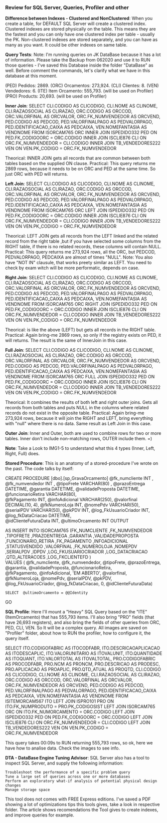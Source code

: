 ### Review for SQL Server, Queries, Profiler and other

**Difference between Indexes - Clustered and NonClustered**:
When you create a table, for DEFAULT SQL Server will create a clustered index. Clustered indexes are stored physically on the table. This means they are the fastest and you can only have one clustered index per table - usually the PK. Non-clustered indexes are stored separately, and you can have as many as you want. It could be other indexes on same table.

**Query Tests**: Note: I'm running queries on JK DataBase because it has a lot of information. Please take the Backup from 062020 and use it to RUN those queries - I've saved this Database inside the folder "DataBase" as well. Before comment the commands, let's clarify what we have in this database at this moment.

(PED) Pedidos: 2869.
(ORC) Orcamentos: 273,924.
(CLI) Clientes: 8.
(VEN) Vendedores: 6.
(ITE) Item Orcamento: 555,793. (will be used on Profiler)
(PRO) Products: 20,693. (will be used on Profiler)

**Inner Join**:
SELECT CLI.CODIGO AS CLICODIGO, CLI.NOME AS CLINOME, CLI.RAZAOSOCIAL AS CLIRAZAO,
ORC.CODIGO AS ORCCOD, ORC.VALORFINAL AS ORCVALOR, ORC.FK_NUMVENDEDOR AS ORCVEND,
PED.CODIGO AS PEDCOD, PED.VALORFINALPAGO AS PEDVALORPAGO, PED.IDENTIFICACAO_CAIXA AS PEDCAIXA,
VEN.NOMEFANTASIA AS VENDNOME FROM ISORCAM765 ORC
INNER JOIN ISPEDIDO332 PED ON PED.FK_CODIGOORC = ORC.CODIGO
INNER JOIN ISCLIE876 CLI ON ORC.FK_NUMVENDEDOR = CLI.CODIGO
INNER JOIN TB_VENDEDORES222 VEN ON VEN.PK_CODIGO = ORC.FK_NUMVENDEDOR

Theorical: INNER JOIN gets all records that are common between both tables based on the supplied ON clause.
Practical: This query returns me 2869 rows, because it needs to be on ORC and PED at the same time. So just ORC with PED will returns.

**Left Join**:
SELECT CLI.CODIGO AS CLICODIGO, CLI.NOME AS CLINOME, CLI.RAZAOSOCIAL AS CLIRAZAO,
ORC.CODIGO AS ORCCOD, ORC.VALORFINAL AS ORCVALOR, ORC.FK_NUMVENDEDOR AS ORCVEND,
PED.CODIGO AS PEDCOD, PED.VALORFINALPAGO AS PEDVALORPAGO, PED.IDENTIFICACAO_CAIXA AS PEDCAIXA,
VEN.NOMEFANTASIA AS VENDNOME FROM ISORCAM765 ORC
LEFT JOIN ISPEDIDO332 PED ON PED.FK_CODIGOORC = ORC.CODIGO
INNER JOIN ISCLIE876 CLI ON ORC.FK_NUMVENDEDOR = CLI.CODIGO
INNER JOIN TB_VENDEDORES222 VEN ON VEN.PK_CODIGO = ORC.FK_NUMVENDEDOR

Theorical: LEFT JOIN gets all records from the LEFT linked and the related record from the right table ,but if you have selected some columns from the RIGHT table, if there is no related records, these columns will contain NULL.
Practical: This query returns me 273,924 rows, all the ORC, but PEDCOD, PEDVALORPAGO, PEDCAIXA are almost of times "NULL".
Note: You also have "NOT IN" clausule, that works preety similar as LEFT. You need to check by exam witch will be more performatic, depends on case.

**Right Join**:
SELECT CLI.CODIGO AS CLICODIGO, CLI.NOME AS CLINOME, CLI.RAZAOSOCIAL AS CLIRAZAO,
ORC.CODIGO AS ORCCOD, ORC.VALORFINAL AS ORCVALOR, ORC.FK_NUMVENDEDOR AS ORCVEND,
PED.CODIGO AS PEDCOD, PED.VALORFINALPAGO AS PEDVALORPAGO, PED.IDENTIFICACAO_CAIXA AS PEDCAIXA,
VEN.NOMEFANTASIA AS VENDNOME FROM ISORCAM765 ORC
RIGHT JOIN ISPEDIDO332 PED ON PED.FK_CODIGOORC = ORC.CODIGO
INNER JOIN ISCLIE876 CLI ON ORC.FK_NUMVENDEDOR = CLI.CODIGO
INNER JOIN TB_VENDEDORES222 VEN ON VEN.PK_CODIGO = ORC.FK_NUMVENDEDOR

Theorical: is like the above (LEFT) but gets all records in the RIGHT table.
Practical: Again bring-me 2869 rows, so only if the registry exists on PED, it will returns. The result is the same of InnerJoin in this case.

**Full Join**:
SELECT CLI.CODIGO AS CLICODIGO, CLI.NOME AS CLINOME, CLI.RAZAOSOCIAL AS CLIRAZAO,
ORC.CODIGO AS ORCCOD, ORC.VALORFINAL AS ORCVALOR, ORC.FK_NUMVENDEDOR AS ORCVEND,
PED.CODIGO AS PEDCOD, PED.VALORFINALPAGO AS PEDVALORPAGO, PED.IDENTIFICACAO_CAIXA AS PEDCAIXA,
VEN.NOMEFANTASIA AS VENDNOME FROM ISORCAM765 ORC
FULL JOIN ISPEDIDO332 PED ON PED.FK_CODIGOORC = ORC.CODIGO
INNER JOIN ISCLIE876 CLI ON ORC.FK_NUMVENDEDOR = CLI.CODIGO
INNER JOIN TB_VENDEDORES222 VEN ON VEN.PK_CODIGO = ORC.FK_NUMVENDEDOR

Theorical: It combines the results of both left and right outer joins. Gets all records from both tables and puts NULL in the columns where related records do not exist in the opposite table.
Practical: Again bring-me 273,924 rows, because it will join the RIGHT and LEFT, bring everything with "null" where there is no data. Same result as Left Join in this case.

**Outer Join**:
Inner and Outer, both are used to combine rows for two or more tables. Inner don't include non-matching rows, OUTER include them. =)

**Note**: Take a Look to IMG1-5 to understand what this 4 types (Inner, Left, Right, Full) does.

**Stored Procedure**: This is an anatomy of a stored-procedure I've wrote on the past. The code talks by itself:

CREATE PROCEDURE [dbo].[sp_GravaOrcamento]
@fk_numcliente INT ,
@fk_numvendedor INT ,
@tipoFrete VARCHAR(80) ,
@prazoEntrega DATETIME,
@garantia DATETIME,
@validadeProposta DATETIME,
@funcionarioRetira VARCHAR(80),  
 @fkPagamento INT,
@infoAdicional VARCHAR(250),
@valorfinal DECIMAL(10, 4),
@fkNumeroLoja INT,
@nomePdv VARCHAR(50),
@serialPDV VARCHAR(50),
@pkPDV INT,
@log_FkUsuarioCriador INT,
@log_fkDataCriacao DATETIME,  
 @idClienteFuturaData INT,
@ultimoOrcamento INT OUTPUT
  
AS
INSERT INTO ISORCAM765
(FK_NUMCLIENTE
,FK_NUMVENDEDOR
,TIPOFRETE
,PRAZOENTREGA
,GARANTIA
,VALIDADEPROPOSTA
,FUNCIONARIO_RETIRA
,FK_PAGAMENTO
,INFOADICIONAL
,STATUSVENDIDO
,VALORFINAL
,FK_NUMEROLOJA
,NOMEPDV
,SERIALPDV
,IDPDV
,LOG_FKUSUARIOCRIADOR
,LOG_DATACRIACAO
,QTD_ALTERACOES
,LOG_FKCLIENTEFD
)  
 VALUES ( @fk_numcliente,
@fk_numvendedor,
@tipoFrete,
@prazoEntrega,
@garantia,
@validadeProposta,
@funcionarioRetira,  
 @fkPagamento,
@infoAdicional,
'EM ABERTO',
@valorfinal,
@fkNumeroLoja,
@nomePdv,
@serialPDV,
@pkPDV,
@log_FkUsuarioCriador,
@log_fkDataCriacao,
0,
@idClienteFuturaData)

    SELECT  @ultimoOrcamento = @@Identity

GO

**SQL Profile**: Here I'll mount a "Heavy" SQL Query based on the "ITE" (ItemOrcamento) that has 555,793 items. I'll also bring "PRO" fields (that have 26,693 registers), and also bring the fields of other queries from ORC, PED, CLI, VEN. So It will be a complex query. All images are saved on "Profiler" folder, about how to RUN the profiler, how to configure it, the query itself.

SELECT ITO.CODIGOFABRIC AS ITOCODFABR, ITO.DESCRICAOAPLICACAO AS ITODESCAPLIC, ITO.VALORUNITARIO AS ITOVALUNIT, ITO.QUANTIDADE AS ITOQUANT, ITO.VALORTOTAL AS ITOVALTOTAL,
PRO.CODIGOFABRIC AS PROCODFABR, PRO.NCM AS PRONCM, PRO.DESCRICAO AS PRODESC, PRO.APLICACAO AS PROAPLIC, PRO.QTD_ATUAL AS PROQTD,
CLI.CODIGO AS CLICODIGO, CLI.NOME AS CLINOME, CLI.RAZAOSOCIAL AS CLIRAZAO, ORC.CODIGO AS ORCCOD, ORC.VALORFINAL AS ORCVALOR, ORC.FK_NUMVENDEDOR AS ORCVEND,
PED.CODIGO AS PEDCOD, PED.VALORFINALPAGO AS PEDVALORPAGO, PED.IDENTIFICACAO_CAIXA AS PEDCAIXA, VEN.NOMEFANTASIA AS VENDNOME
FROM ISITEMORCAM567 ITO
LEFT JOIN ISPRO101 PRO ON ITO.FK_NUMPRODUTO = PRO.PK_CODIGOSIST
LEFT JOIN ISORCAM765 ORC ON ITO.FK_NUMORCAMENTO = ORC.CODIGO
LEFT JOIN ISPEDIDO332 PED ON PED.FK_CODIGOORC = ORC.CODIGO
LEFT JOIN ISCLIE876 CLI ON ORC.FK_NUMVENDEDOR = CLI.CODIGO
LEFT JOIN TB_VENDEDORES222 VEN ON VEN.PK_CODIGO = ORC.FK_NUMVENDEDOR

This query takes 00:09s to RUN returning 555,793 rows, so ok, here we have how to analise data. Check the images to see info.

**DTA - DataBase Engine Tuning Advisor**: SQL Server also has a tool to inspect SQL Server, and supply the following information:

    Troubleshoot the performance of a specific problem query
    Tune a large set of queries across one or more databases
    Perform an exploratory what-if analysis of potential physical design changes
    Manage storage space

This tool does not comes with FREE Express editions. I've saved a PDF showing a lot of optimizations tips this tools gives, take a look in respective folder. The article shows recomendations the Tool gives to create indexes, and improve queries for example.

